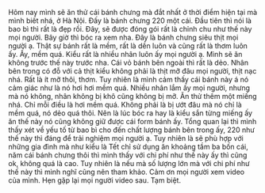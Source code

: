 Hôm nay mình sẽ ăn thử cái bánh chưng mà đắt nhất ở thời điểm hiện tại mà mình biết nhá, ở Hà Nội. Đấy là bánh chưng 220 một cái. Đầu tiên thì nói là bao bì thì rất là đẹp rồi. Đây, sẽ được đóng gói rất là chỉnh chu như thế này mọi người. Bây giờ thì bóc ra xem nha. Đây là bánh chưng siêu thịt mọi người ạ. Thật sự bánh rất là mềm, rất là dền luôn và cũng rất là thơm luôn ấy. Ấy, mềm quá. Kiểu rất là nhiều nhân luôn ấy mọi người ạ. Mình sẽ ăn không trước thế này trước nha. Cái vỏ bánh bên ngoài thì rất là dẻo. Nhân bên trong có đỗ với cả thịt kiểu không phải là thịt mỡ đâu mọi người, thịt nạc nhá. Rất là ít mỡ thôi, thơm. Tuy nhiên là mình cảm thấy cái bánh này á nó cảm giác như là nó hơi hơi mềm quá. Nhiều nhân lắm ấy mọi người, nhưng mà nó không, nhân không bị khô cũng không bị mỡ. Ăn thử thêm một miếng nhá. Chỉ mỗi điều là hơi mềm quá. Không phải là bị ướt đâu mà nó chỉ là mềm quá, nó dẻo quá thôi. Nên là lúc bóc ra hay là kiểu sắn từng miếng ấy ăn thế này nó cũng không giữ được cái form bánh ấy. Tổng quan lại thì mình thấy xét về yếu tố từ bao bì cho đến chất lượng bánh bên trong ấy, 220 như thế này thì đáng để trải nghiệm mọi người ạ. Tuy nhiên là sẽ phù hợp với những gia đình mà như kiểu là Tết chỉ sử dụng ăn khoảng tầm ba bốn cái, năm cái bánh chưng thôi thì mình thấy với chi phí như thế này ấy thì cũng ok, không quá là cao. Tuy nhiên là nếu mà số lượng lớn mà với chi phí như thế này thì mình nghĩ cũng nên tham khảo. Cảm ơn mọi người xem video của mình. Hẹn gặp lại mọi người video sau. Tạm biệt.